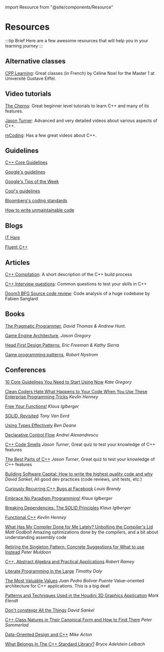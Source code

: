 import Resource from "@site/components/Resource"

# Resources

:::tip Brief
Here are a few awesome resources that will help you in your learning journey
:::

## Alternative classes

[CPP Learning](https://laefy.github.io/CPP_Learning/): Great classes (in French) by Céline Noel for the Master 1 at Université Gustave Eiffel.

## Video tutorials

[The Cherno](https://youtu.be/2BP8NhxjrO0?list=PLlrATfBNZ98dudnM48yfGUldqGD0S4FFb): Great beginner level tutorials to learn C++ and many of its features.

[Jason Turner](https://youtu.be/UYEyHlynkPc): Advanced and very detailed videos about various aspects of C++.

[mCoding](https://youtu.be/i_wDa2AS_8w): Has a few great videos about C++.

## Guidelines

[C++ Core Guidelines](https://isocpp.github.io/CppCoreGuidelines/CppCoreGuidelines)

[Google's guidelines](https://google.github.io/styleguide/cppguide.html)

[Google's Tips of the Week](https://abseil.io/tips/)

[Cool's guidelines](https://coollibs.github.io/home/docs/contributing/coding-guidelines)

[Bloomberg's coding standards](http://bloomberg.github.io/bde/knowledge_base/coding_standards.html)

[How to write unmaintainable code](https://github.com/Droogans/unmaintainable-code)

## Blogs

[IT Hare](http://ithare.com/)

[Fluent C++](https://www.fluentcpp.com/)

## Articles

[C++ Compilation](https://github.com/green7ea/cpp-compilation): A short description of the C++ build process

[C++ Interview questions](https://www.codingame.com/work/cpp-interview-questions/): Common questions to test your skills in C++

[Doom3 BFG Source code review](https://fabiensanglard.net/doom3_bfg/): Code analysis of a huge codebase by Fabien Sanglard

## Books

[The Pragmatic Programmer](https://pragprog.com/titles/tpp20/the-pragmatic-programmer-20th-anniversary-edition/), *David Thomas & Andrew Hunt*.

[Game Engine Architecture](https://www.gameenginebook.com/), *Jason Gregory*

[Head First Design Patterns](https://www.oreilly.com/library/view/head-first-design/0596007124/), *Eric Freeman & Kathy Sierra*

[Game programming patterns](https://gameprogrammingpatterns.com/), *Robert Nystrom*

## Conferences

[10 Core Guidelines You Need to Start Using Now](https://www.youtube.com/watch?v=XkDEzfpdcSg) *Kate Gregory*

[Clean Coders Hate What Happens to Your Code When You Use These Enterprise Programming Tricks](https://youtu.be/FyCYva9DhsI) *Kevlin Henney*

[Free Your Functions!](https://www.youtube.com/watch?v=WLDT1lDOsb4) *Klaus Iglberger*

[SOLID, Revisited](https://youtu.be/glYq-dvgby4) *Tony Van Eerd*

[Using Types Effectively](https://www.youtube.com/watch?v=ojZbFIQSdl8) *Ben Deane*

[Declarative Control Flow](https://www.youtube.com/watch?v=WjTrfoiB0MQ) *Andrei Alexandrescu*

[C++ Code Smells](https://www.youtube.com/watch?v=f_tLQl0wLUM) *Jason Turner*, Great quiz to test your knowledge of C++ features

[The Best Parts of C++](https://www.youtube.com/watch?v=iz5Qx18H6lg) *Jason Turner*, Great quiz to test your knowledge of C++ features

[Building Software Capital: How to write the highest quality code and why](https://www.youtube.com/watch?v=ta3S8CRN2TM) *David Sankel*, All good dev practices (code reviews, unit tests, etc.)

[Curiously Recurring C++ Bugs at Facebook](https://www.youtube.com/watch?v=lkgszkPnV8g) *Louis Brandy*

[Embrace No Paradigm Programming!](https://www.youtube.com/watch?v=fwXaRH5ffJM) *Klaus Iglberger*

[Breaking Dependencies: The SOLID Principles](https://www.youtube.com/watch?v=Ntraj80qN2k) *Klaus Iglberger*

[Functional C++](https://youtu.be/CIg6eyJv4dk) *Kevlin Henney*

[What Has My Compiler Done for Me Lately? Unbolting the Compiler's Lid](https://www.youtube.com/watch?v=bSkpMdDe4g4) *Matt Godbolt* Amazing optimizations done by the compilers, and a bit about understanding assembly code

[Retiring the Singleton Pattern: Concrete Suggestions for What to use Instead](https://www.youtube.com/watch?v=K5c7uvWe_hw) *Peter Muldoon*

[C++, Abstract Algebra and Practical Applications](https://youtu.be/632a-DMM5J0) *Robert Ramey*

[Literate Programming in the Large](https://www.youtube.com/watch?v=Av0PQDVTP4A) *Timothy Daly*

[The Most Valuable Values](https://youtu.be/_oBx_NbLghY) *Juan Pedro Bolivar Puente* Value-oriented architecture for C++ applications. This is a big deal!

[Patterns and Techniques Used in the Houdini 3D Graphics Application](https://youtu.be/2YXwg0n9e7E) *Mark Elendt*

[Don't constexpr All the Things](https://youtu.be/NNU6cbG96M4) *David Sankel*

[C++ Class Natures in Their Canonical Form and How to Find Them](https://youtu.be/PedVlux_p-k) *Peter Sommerlad*

[Data-Oriented Design and C++](https://youtu.be/rX0ItVEVjHc) *Mike Acton*

[What Belongs In The C++ Standard Library?](https://youtu.be/OgM0MYb4DqE) *Bryce Adelstein Lelbach*